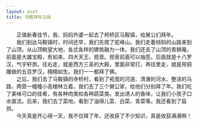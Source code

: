 ```yaml
---
layout: post
title: 马鞍拜年见闻
---
```



　　正值新春佳节，我、妈妈外婆一起去了柯桥区马鞍镇，给舅公们拜年。  
　　我们到达马鞍镇时，时间还早，我们先爬了驼峰山。我们走着倾斜的山路来到了山顶。从山顶眺望大地，各式各样的建筑融为一体。我们还去了山顶的青狮庵，前面是大雄宝殿，有如来、四大天王、观音。观音前面可以抽签。后面就是十八罗汉，气宇轩昂。往右走，就是西方三圣的大殿，里面非常打。再往里走，就是用铜雕做的五百罗汉，栩栩如生。我们一一都拜了佛。  
　　之后，我们去了马鞍镇的寺桥村，看到了拓宽的河道、清澈的河水、整洁的马路，两旁一幢幢小高楼林立着。我们去了三个舅公家，给他们分别拜了年。我们吃了美味可口的佳肴，有各种肉类和各种蔬菜类。发出诱人的香味，让我们小孩子口水直流。后来，我们去了菜地，看到了油得儿菜、白菜、青菜等。我还看到了扁担。  
　　今天真是开心得一天，我不仅拜了年，还收获了不少知识，真是收获满满啊！  
  
